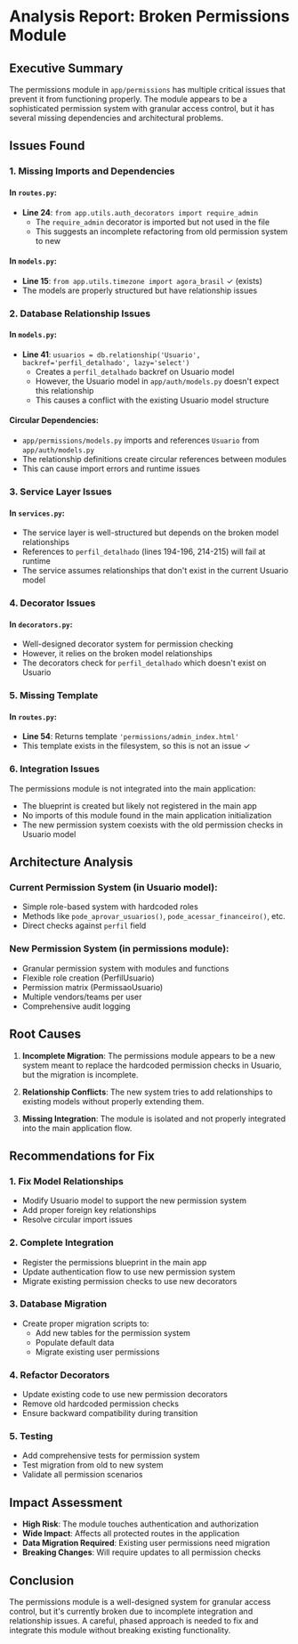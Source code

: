 # Analysis Report: Broken Permissions Module

## Executive Summary
The permissions module in `app/permissions` has multiple critical issues that prevent it from functioning properly. The module appears to be a sophisticated permission system with granular access control, but it has several missing dependencies and architectural problems.

## Issues Found

### 1. Missing Imports and Dependencies

#### In `routes.py`:
- **Line 24**: `from app.utils.auth_decorators import require_admin`
  - The `require_admin` decorator is imported but not used in the file
  - This suggests an incomplete refactoring from old permission system to new

#### In `models.py`:
- **Line 15**: `from app.utils.timezone import agora_brasil` ✓ (exists)
- The models are properly structured but have relationship issues

### 2. Database Relationship Issues

#### In `models.py`:
- **Line 41**: `usuarios = db.relationship('Usuario', backref='perfil_detalhado', lazy='select')`
  - Creates a `perfil_detalhado` backref on Usuario model
  - However, the Usuario model in `app/auth/models.py` doesn't expect this relationship
  - This causes a conflict with the existing Usuario model structure

#### Circular Dependencies:
- `app/permissions/models.py` imports and references `Usuario` from `app/auth/models.py`
- The relationship definitions create circular references between modules
- This can cause import errors and runtime issues

### 3. Service Layer Issues

#### In `services.py`:
- The service layer is well-structured but depends on the broken model relationships
- References to `perfil_detalhado` (lines 194-196, 214-215) will fail at runtime
- The service assumes relationships that don't exist in the current Usuario model

### 4. Decorator Issues

#### In `decorators.py`:
- Well-designed decorator system for permission checking
- However, it relies on the broken model relationships
- The decorators check for `perfil_detalhado` which doesn't exist on Usuario

### 5. Missing Template

#### In `routes.py`:
- **Line 54**: Returns template `'permissions/admin_index.html'`
- This template exists in the filesystem, so this is not an issue ✓

### 6. Integration Issues

The permissions module is not integrated into the main application:
- The blueprint is created but likely not registered in the main app
- No imports of this module found in the main application initialization
- The new permission system coexists with the old permission checks in Usuario model

## Architecture Analysis

### Current Permission System (in Usuario model):
- Simple role-based system with hardcoded roles
- Methods like `pode_aprovar_usuarios()`, `pode_acessar_financeiro()`, etc.
- Direct checks against `perfil` field

### New Permission System (in permissions module):
- Granular permission system with modules and functions
- Flexible role creation (PerfilUsuario)
- Permission matrix (PermissaoUsuario)
- Multiple vendors/teams per user
- Comprehensive audit logging

## Root Causes

1. **Incomplete Migration**: The permissions module appears to be a new system meant to replace the hardcoded permission checks in Usuario, but the migration is incomplete.

2. **Relationship Conflicts**: The new system tries to add relationships to existing models without properly extending them.

3. **Missing Integration**: The module is isolated and not properly integrated into the main application flow.

## Recommendations for Fix

### 1. Fix Model Relationships
- Modify Usuario model to support the new permission system
- Add proper foreign key relationships
- Resolve circular import issues

### 2. Complete Integration
- Register the permissions blueprint in the main app
- Update authentication flow to use new permission system
- Migrate existing permission checks to use new decorators

### 3. Database Migration
- Create proper migration scripts to:
  - Add new tables for the permission system
  - Populate default data
  - Migrate existing user permissions

### 4. Refactor Decorators
- Update existing code to use new permission decorators
- Remove old hardcoded permission checks
- Ensure backward compatibility during transition

### 5. Testing
- Add comprehensive tests for permission system
- Test migration from old to new system
- Validate all permission scenarios

## Impact Assessment

- **High Risk**: The module touches authentication and authorization
- **Wide Impact**: Affects all protected routes in the application
- **Data Migration Required**: Existing user permissions need migration
- **Breaking Changes**: Will require updates to all permission checks

## Conclusion

The permissions module is a well-designed system for granular access control, but it's currently broken due to incomplete integration and relationship issues. A careful, phased approach is needed to fix and integrate this module without breaking existing functionality.